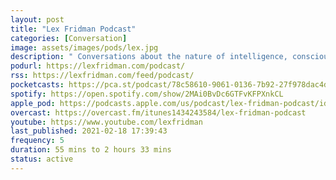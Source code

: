 ```yaml
---
layout: post
title: "Lex Fridman Podcast"
categories: [Conversation]
image: assets/images/pods/lex.jpg
description: " Conversations about the nature of intelligence, consciousness, love, and power. "
podurl: https://lexfridman.com/podcast/
rss: https://lexfridman.com/feed/podcast/
pocketcasts: https://pca.st/podcast/78c58610-9061-0136-7b92-27f978dac4db
spotify: https://open.spotify.com/show/2MAi0BvDc6GTFvKFPXnkCL
apple_pod: https://podcasts.apple.com/us/podcast/lex-fridman-podcast/id1434243584
overcast: https://overcast.fm/itunes1434243584/lex-fridman-podcast
youtube: https://www.youtube.com/lexfridman
last_published: 2021-02-18 17:39:43
frequency: 5
duration: 55 mins to 2 hours 33 mins
status: active
---
```

